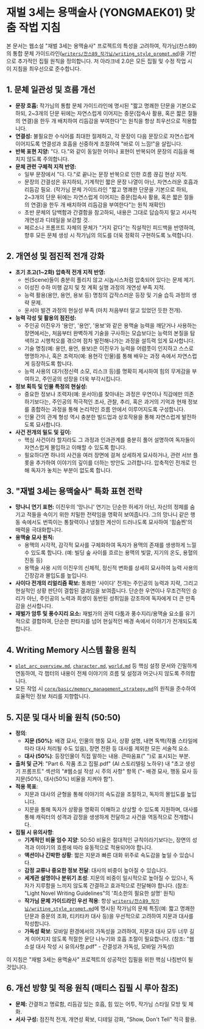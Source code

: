 # 재벌 3세는 용맥술사 (YONGMAEK01) 맞춤 작법 지침

본 문서는 웹소설 "재벌 3세는 용맥술사" 프로젝트의 특성을 고려하여, 작가님(찬스89)의 통합 문체 가이드라인([`writers/찬스89_작가님/writing_style_prompt.md`](writers/찬스89_작가님/writing_style_prompt.md))을 기반으로 추가적인 집필 원칙을 정의합니다. 저 아라크네 2.0은 모든 집필 및 수정 작업 시 이 지침을 최우선으로 준수합니다.

## 1. 문체 일관성 및 흐름 개선

- **문장 호흡:** 작가님의 통합 문체 가이드라인에 명시된 "짧고 명쾌한 단문을 기본으로 하되, 2~3개의 단문 뒤에는 자연스럽게 이어지는 중문(접속사 활용, 혹은 짧은 절들의 연결)을 한두 개 배치하여 리듬감을 부여한다"는 원칙을 항상 최우선으로 적용합니다.
- **연결성:** 불필요한 수식어를 최대한 절제하고, 각 문장이 다음 문장으로 자연스럽게 이어지도록 연결성과 호흡을 신중하게 조절하여 "바로 이 느낌!"을 살립니다.
- **반복 표현 지양:** "다. 다."와 같이 동일한 어미나 표현이 반복되어 문장의 리듬을 해치지 않도록 주의합니다.
- **문체 관련 구체적 지적 반영:**
    - 일부 문장에서 "다. 다."로 끝나는 문장 반복으로 인한 흐름 끊김 현상 지적.
    - 문장의 간결성은 유지하되, 기계적인 짧은 문장 나열이 아닌, 자연스러운 호흡과 리듬감 필요. (작가님 문체 가이드라인 "짧고 명쾌한 단문을 기본으로 하되, 2~3개의 단문 뒤에는 자연스럽게 이어지는 중문(접속사 활용, 혹은 짧은 절들의 연결)을 한두 개 배치하여 리듬감을 부여한다"는 원칙 재확인)
    - 초반 문체의 담백함과 간결함을 참고하되, 내용은 그대로 답습하지 말고 서사적 개연성과 디테일을 보강할 것.
    - 페르소나 프롬프트 자체의 문체가 "거지 같다"는 직설적인 피드백을 반영하여, 향후 모든 문체 생성 시 작가님의 의도를 더욱 정확히 구현하도록 노력합니다.

## 2. 개연성 및 점진적 전개 강화

- **초기 초고(1~2화) 압축적 전개 지적 반영:**
    - 씬(Scene)들이 충분히 풀리지 않고 시놉시스처럼 압축되어 있다는 문제 제기.
    - 이성진 수하 미행 감지 및 첫 계획 실행 과정의 개연성 부족 지적.
    - 능력 활용(용안, 용언, 용보 등) 명칭의 갑작스러운 등장 및 기술 습득 과정의 생략 문제.
    - 윤서아 발견 과정의 현실성 부족 (마치 처음부터 알고 있었던 듯한 전개).
- **능력 각성 및 활용의 점진성:**
    - 주인공 이진우가 '용안', '용언', '용보'와 같은 용맥술 능력을 깨닫거나 사용하는 장면에서는, 처음부터 완벽하게 기술을 구사하는 모습보다는 능력의 본질을 탐색하고 시행착오를 겪으며 점차 발전해나가는 과정을 설득력 있게 묘사합니다.
    - 기술 명칭(예: 용안, 용언, 용보)은 이진우가 능력을 어렴풋이 인지하고 스스로 명명하거나, 혹은 조력자(예: 용현각 인물)를 통해 배우는 과정 속에서 자연스럽게 등장하도록 합니다.
    - 능력 사용의 대가(정신력 소모, 리스크 등)를 명확히 제시하여 힘의 무게감을 부여하고, 주인공의 성장을 더욱 부각시킵니다.
- **정보 획득 및 인물 특정의 현실성:**
    - 중요한 정보나 조력자(예: 윤서아)를 찾아내는 과정은 우연이나 직감에만 의존하기보다는, 주인공의 적극적인 조사, 관찰, 추리, 혹은 과거의 기억과 현재 정보를 종합하는 과정을 통해 논리적인 흐름 안에서 이루어지도록 구성합니다.
    - 인물 간의 관계 형성 역시 충분한 빌드업과 상호작용을 통해 자연스럽게 발전하도록 묘사합니다.
- **사건 전개의 밀도 및 깊이:**
    - 핵심 사건이라 할지라도 그 과정과 인과관계를 충분히 풀어 설명하여 독자들이 자연스럽게 몰입하고 이해할 수 있도록 합니다.
    - 필요하다면 하나의 사건을 여러 장면에 걸쳐 상세하게 묘사하거나, 관련 서브 플롯을 추가하여 이야기의 깊이를 더하는 방안도 고려합니다. 압축적인 전개로 인해 독자가 놓치는 부분이 없도록 합니다.

## 3. "재벌 3세는 용맥술사" 특화 표현 전략

- **망나니 연기 표현:** 이진우의 '망나니' 연기는 단순한 허세가 아닌, 자신의 정체를 숨기고 적들을 속이기 위한 치밀한 전략임을 명확히 보여줍니다. 그의 망나니 같은 행동 속에서도 번뜩이는 통찰력이나 냉철한 계산이 드러나도록 묘사하여 '힘숨찐'의 매력을 극대화합니다.
- **용맥술 묘사 원칙:**
    - 용맥의 시각적, 감각적 묘사를 구체화하여 독자가 용맥의 존재를 생생하게 느낄 수 있도록 합니다. (예: 빌딩 숲 사이를 흐르는 용맥의 빛깔, 지기의 온도, 용혈의 진동 등)
    - 용맥술 사용 시의 이진우의 신체적, 정신적 변화를 상세히 묘사하여 능력 사용의 긴장감과 몰입도를 높입니다.
- **사이다 전개의 리얼리즘 확보:** 통쾌한 '사이다' 전개는 주인공의 능력과 지략, 그리고 현실적인 상황 판단이 결합된 결과임을 보여줍니다. 단순한 우연이나 무조건적인 승리가 아닌, 주인공의 노력과 희생이 동반된 성취임을 강조하여 독자에게 더 큰 만족감을 선사합니다.
- **재벌가 암투 및 풍수지리 요소:** 재벌가의 권력 다툼과 풍수지리/용맥술 요소를 유기적으로 결합하여, 단순한 판타지를 넘어 현실적인 배경 속에서 이야기가 전개되도록 합니다.

## 4. Writing Memory 시스템 활용 원칙

- [`plot_arc_overview.md`](novels/YONGMAEK01_재벌%203세는%20용맥술사/plot_arc_overview.md), [`character.md`](novels/YONGMAEK01_재벌%203세는%20용맥술사/character.md), [`world.md`](novels/YONGMAEK01_재벌%203세는%20용맥술사/world.md) 등 핵심 설정 문서와 긴밀하게 연동하여, 각 챕터의 내용이 전체 이야기의 흐름 및 설정과 어긋나지 않도록 주의합니다.
- 모든 작업 시 [`core/basic/memory_management_strategy.md`](core/basic/memory_management_strategy.md)의 원칙을 준수하여 효율적인 정보 처리를 지향합니다.

## 5. 지문 및 대사 비율 원칙 (50:50)

- **정의**:
    - **지문 (50%)**: 배경 묘사, 인물의 행동 묘사, 상황 설명, 내면 독백(작품 스타일에 따라 대사 처리될 수도 있음), 장면 전환 등 대사를 제외한 모든 서술적 요소.
    - **대사 (50%)**: 등장인물이 직접 말하는 내용. 큰따옴표(" ")로 표시되는 부분.
- **출처 및 근거**: "Part 6. 작품 초고 집필.pdf" (AI 스토리텔링 노하우) 내 "초고 생성기 프롬프트" 섹션의 "#웹소설 작성 시 주의 사항" 항목 ("- 배경 묘사, 행동 묘사 등 지문(50%), 대사(50%) 비율을 지켜야 함").
- **적용 목표**:
    - 지문과 대사의 균형을 통해 이야기의 속도감을 조절하고, 독자의 몰입도를 높입니다.
    - 지문을 통해 독자가 상황을 명확히 이해하고 상상할 수 있도록 지원하며, 대사를 통해 캐릭터의 성격과 감정을 생생하게 전달하고 사건을 역동적으로 전개합니다.
- **집필 시 유의사항**:
    - **기계적인 비율 엄수 지양**: 50:50 비율은 절대적인 규칙이라기보다는, 장면의 성격과 이야기의 흐름에 따라 유동적으로 적용되어야 합니다.
    - **액션이나 긴박한 상황**: 짧은 지문과 빠른 대화 위주로 속도감을 높일 수 있습니다.
    - **감정 교류나 중요한 정보 전달**: 대사의 비중이 높아질 수 있습니다.
    - **세계관 설명이나 분위기 조성**: 지문의 비중이 일시적으로 높아질 수 있으나, 독자가 지루함을 느끼지 않도록 간결하고 효과적으로 전달해야 합니다. (참조: "Light Novel Writing Guidelines"의 '최소한의 필요한 설명' 원칙)
    - **작가님 문체 가이드라인 우선 적용**: 항상 [`writers/찬스89_작가님/writing_style_prompt.md`](writers/찬스89_작가님/writing_style_prompt.md)에 명시된 작가님의 문체 특징(예: 짧고 명쾌한 단문과 중문의 조화, 티키타카 대사 등)을 우선적으로 고려하여 지문과 대사를 작성합니다.
    - **가독성 확보**: 모바일 환경에서의 가독성을 고려하여, 지문과 대사 모두 너무 길게 이어지지 않도록 적절한 문단 나누기와 호흡 조절이 필요합니다. (참조: "웹소설 대사 작성 시 유의사항.pdf" - 간결성과 가독성, 모바일 가독성)

이 지침은 "재벌 3세는 용맥술사" 프로젝트의 성공적인 집필을 위한 핵심 나침반이 될 것입니다.

## 6. 개선 방향 및 적용 원칙 (매티스 집필 시 루아 참조)

- **문체:** 간결하고 명료함, 리듬감 있는 호흡, 힘 있는 어투, 작가님 스타일 모방 및 체화.
- **서사 구성:** 점진적 전개, 개연성 확보, 디테일 강화, "Show, Don't Tell" 적극 활용.